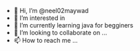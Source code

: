 - 👋 Hi, I’m @neel02maywad
- 👀 I’m interested in 
- 🌱 I’m currently learning java for begginers
- 💞️ I’m looking to collaborate on ...
- 📫 How to reach me ...

<!---
neel02maywad/neel02maywad is a ✨ special ✨ repository because its `README.md` (this file) appears on your GitHub profile.
You can click the Preview link to take a look at your changes.
--->
